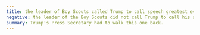 ```yaml
---
title: the leader of Boy Scouts called Trump to call speech greatest ever made to them
negative: the leader of the Boy Scouts did not call Trump to call his speech greatest ever made to them
summary: Trump's Press Secretary had to walk this one back.
---
```

